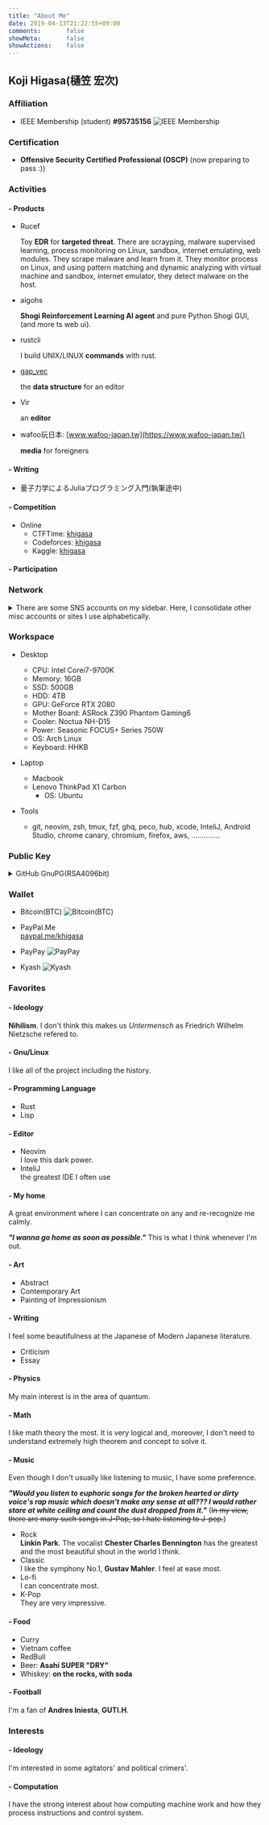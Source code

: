 ```yaml
---
title: "About Me"
date: 2019-04-13T21:22:55+09:00
comments:       false
showMeta:       false
showActions:    false
---
```

<!-- <link rel="stylesheet" href="https://use.fontawesome.com/releases/v5.8.1/css/all.css" integrity="sha384-50oBUHEmvpQ+1lW4y57PTFmhCaXp0ML5d60M1M7uH2+nqUivzIebhndOJK28anvf" crossorigin="anonymous"> -->
## Koji Higasa(樋笠 宏次)

<!-- ### Career -->

### Affiliation
- IEEE Membership (student) **#95735156**
![IEEE Membership](/images/ieee.jpg "IEEE Membership")

### Certification
- **Offensive Security Certified Professional (OSCP)** (now preparing to pass :))

### Activities
#### - Products
- Rucef

    Toy **EDR** for **targeted threat**. There are scrayping, malware supervised learning, process monitoring on Linux, sandbox, internet emulating, web modules. They scrape malware and learn from it. They monitor process on Linux, and using pattern matching and dynamic analyzing with virtual machine and sandbox, internet emulator, they detect malware on the host.

- aigohs

    **Shogi Reinforcement Learning AI agent** and pure Python Shogi GUI, (and more ts web ui).

- rustcli

    I build UNIX/LINUX **commands** with rust.

- [gap_vec](https://crates.io/crates/gap_vec)

    the **data structure** for an editor

- Vir

    an **editor**


- wafoo玩日本: [www.wafoo-japan.tw](https://www.wafoo-japan.tw/)

    **media** for foreigners

#### - Writing
- 量子力学によるJuliaプログラミング入門(執筆途中)

#### - Competition
- Online
    - CTFTime: [khigasa](https://ctftime.org/)
    - Codeforces: [khigasa](https://codeforces.com/profile/khigasa)
    - Kaggle: [khigasa](https://www.kaggle.com/khigasa)

#### - Participation

### Network
<details><summary>There are some SNS accounts on my sidebar. Here, I consolidate other misc accounts or sites I use alphabetically.</summary>

- 0x00sec: [kHigasa](https://0x00sec.org/u/kHigasa)
- Arc Forum: [khigasa](http://www.arclanguage.org/user?id=khigasa)
- ArchWiki: [khigasa](https://wiki.archlinux.org/index.php/User:KHigasa)
- Booklog: [khigasa](https://booklog.jp/users/khigasa/profile)
- Chess: [khigasa](https://www.chess.com/member/khigasa)
- Cookpad: [khigasa](https://cookpad.com/kitchen/27012562)
- Crates.io: [kHigasa](https://crates.io/users/kHigasa)
- DockerHub: [khigasa](https://hub.docker.com/u/khigasa)
- GccWiki: [khigasa](https://gcc.gnu.org/wiki/khigasa)
- Gist: [khigasa](https://gist.github.com/khigasa)
- GitLab: [@kHigasa](https://gitlab.com/kHigasa)
- Go: [u-gen.nihonkiin.or.jp](https://u-gen.nihonkiin.or.jp)
- HackerRank: [@kHigasa](https://www.hackerrank.com/kHigasa)
- Hatena: [khigasa](http://profile.hatena.ne.jp/khigasa/)
- Hex: [khigasa](https://hex.pm/users/khigasa)
- Julialang: [kHigasa](https://discourse.julialang.org/u/kHigasa)
- Qiita: [@kHigasa](https://qiita.com/kHigasa)
- LeetCode: [khigasa](https://leetcode.com/khigasa/)
- Mastodon: [@andre](https://mastodon.noraworld.jp/@andre)
- niconico: [khigasa](https://www.nicovideo.jp/user/28757975)
- OpenRCE: [khigasa](https://www.openrce.org/profile/view/khigasa)
- Periscope: [@khigasa](https://www.pscp.tv/khigasa)
- Pinterest: [khigasa](https://www.pinterest.jp/kojihigasa/)
- Project Euler: [khigasa](https://projecteuler.net/progress=khigasa)
- ResearchGate: [KojiHigasa](https://www.researchgate.net/profile/Koji_Higasa)
- RubyGems.org: [khigasa](https://rubygems.org/profiles/khigasa)
- Shogi: [www.shogidojo.net](https://www.shogidojo.net)
- SlideShare: [KojiHigasa](https://www.slideshare.net/KojiHigasa)
- SpeakerDeck: [khigasa](https://speakerdeck.com/khigasa)
- StackExchange: [khigasa](https://stackexchange.com/users/12879879/khigasa)
- Telegram: @khigasa
- Twitch: [khigasa](https://www.twitch.tv/khigasa)
- Wikipedia: [Khigasa](https://en.wikipedia.org/wiki/User:Khigasa)
- Zcashcommunity: [kHigasa](https://forum.zcashcommunity.com/u/khigasa)
</details>

### Workspace
- Desktop
    - CPU: Intel Corei7-9700K
    - Memory: 16GB
    - SSD: 500GB
    - HDD: 4TB
    - GPU: GeForce RTX 2080
    - Mother Board: ASRock Z390 Phantom Gaming6
    - Cooler: Noctua NH-D15
    - Power: Seasonic FOCUS+ Series 750W
    - OS: Arch Linux
    - Keyboard: HHKB

- Laptop
    - Macbook
    - Lenovo ThinkPad X1 Carbon
        - OS: Ubuntu

- Tools
    - git, neovim, zsh, tmux, fzf, ghq, peco, hub, xcode, InteliJ, Android Studio, chrome canary, chromium, firefox, aws, ..............

### Public Key

<details><summary>GitHub GnuPG(RSA4096bit)</summary>
```
-----BEGIN PGP PUBLIC KEY BLOCK-----
mQINBFzNidkBEADHOTi/lvD+g5Odq0Rdhrkxgx5PKOd1f/c4sB7MGDYWWchIOCYy
cqIUGjkVfCkhzJDw/1Lpym1aRjqFzxhEftxua8caV8FYW9pBRqk0ZrlK5Smnl+wd
Gf8iCPqiQnJwd6NXGDG3q1XA90DRvmWa2IaGuM9KxVH68ev9gdGCBO7S8nEvopQp
uPU8VhhPgefVUJOqKKjfGbSzx8GMNg8rYvkWhZZIk5sNI0PDtWOhv0JsEvBUORQk
vwqnFEFAtBAGAqbWE+cU0FB5EA8zVhTzWT7tqVNtA/6E3n1JA+QgRpOCiyPj7v9u
fM87Ed2ICH5w/UaSxCMGJ2vrKD9DGnGwTdmuzL3WQ/17pV2lqbj0hnCtrbofwE1g
Wjr5KABv41x6EuMdR/Q1h4uE2raxTDrvq3g79CbvN0J3fAANSHbrWatU2Rspz2+x
ZQLa6BDY+9IIzmj4Vou8p03VYbo80+pe2GqWNoaipGipJb5yYhGQiN6pChl02Tts
z3EVjVvdydK90XN1+jHYKo+WPLkwzmaQk3BX5RH6t0XbmCDK+NEqObiLcImQ2Ldu
lu1A4OVZUR7RYB4nWF2Sl6vxmlOuf4cKoixEIZDsyJF+OF7xGjW55v6cSTDycGoQ
AMXKoMQ6sK+q6tm95YkeEdkDLFhmkSGxXnFv51a9h89yZH5QiNKj9s0tCwARAQAB
tB5rSGlnYXNhIDxrb2ppaGlnYXNhQGdtYWlsLmNvbT6JAk4EEwEIADgWIQS65T99
vEyRnPXNrkluWJ7IcsZw/gUCXM2J2QIbAwULCQgHAgYVCgkICwIEFgIDAQIeAQIX
gAAKCRBuWJ7IcsZw/gd0D/486Y9RYelzCMT8dIRLlsZ2ZqvnZU1fDmihXDWOKnkj
ZeLC2dqfa/L5TFtpizyFLfGkhw+GmJ/oocT3f+nSmy/bBwnygn96HSQrFfVOD4Fp
9Stkg8hN0Rzco/UDoJyOvHJ4iUttR00+b7ed9UQItVsqcbG8tm1gF0sUOWyhaYPJ
Vml4Nbb5Q+vZTj4y1Ti7fStzjzPhM+KM5zuqnPPYp5EEAu9jBOLUkFF6dhy55IS8
d08nocXykTHiDqXoXxDp+fgl6EdvE5AFu2p3cO5QorPJjzcAMjHjHAq2MnjI/LXu
8z7DAThzyLOrKjGsW6Hr6f1I47V/kWGxjrkzuewThxGqi9wPwz56BGUjXF9fxFDG
CG6eB7mIxaUrnBV66ueftQDk4+YGFQT5Obc0VAaqsOC/pXB7vusOElDjXWmGxzV2
gu0my3OkhfwM0wX0kMNb01h4J54wMle4p0YkRhMrfP2m8nyatiIPrMe7oCg9hyix
HEDVLlea0hYj5n7hrxA2vV/FLxo9CpNgVt/9FWxYadWrA1ZuGc/9xeenqnZGKC7R
q+Jz8KBsGCgiupcqmM4QEWjuU/RZiuoFPh8NB0lJsqp36ovsh3e18uFvwLe42L5j
ofBfKx/rTtnx9ZMWK4vJ6PKZl90VUBQ6McetEje7otsYMpx8OSe5LqYUYSRuyEDr
HrkCDQRczYnZARAAu1N8i3z8GbDmNE7/VXE86BJ2bY0frTAr4McD8q5ImV6rFRbb
tcglNXkYeZzkCupEOC2NnPbgBDwf7wh5Y1vpEacYokCtJK6Mw2F5I24+6Sdn7hGB
eHH8m4nik8mw9TSH6ytvVd4Gvbdq1ztodxxxEagLQMu78I6S6Fi/p0h2H+oMscDV
qbluXw6TDVCGVEtBbwQNjdidZm48X6G1Xvp30ndbhuh+JkHegxbHGZ94BDP3IYfY
oAPyBS8DvmpEOLBwCCf1tHKPDDLghilO3cGwm+lUAFlcT4Pd/3e4wSZh33u2xrOV
Mfoe/76XvQrJ8kNxv6U2oti3lERE0eJk0qXLNI4KERyeMnH7rr/FUPn3qRvcaHOO
F6HDkVK/bdzzwWIeEloXz6sX5qBWWQCPm81G62WUKYCKxpl0JO4xmqJfUBVo7s1Y
kUrH3X8bf7y2DUlnn3ALxEajje8lUnvZJLU8drzfKlFLIDJgxSa5F5/theVhwzn2
+VjtwivXAp31mVPGuYJGb1i39UXZ7QKtdwc0WU2+iAugxAwUtS2FlL5zRnObyEOu
urgyRjFLMKjJdHXHx4hrsL6IbRoDkGX8HeWjnOfEdP0TumAxtDbR7LsocpfAUv4L
/kRLVxsW/cs7exiLHQ1w5YthIM8uz0hgJlcGfOb3CL98qqyfLhuXV3KdqEUAEQEA
AYkCNgQYAQgAIBYhBLrlP328TJGc9c2uSW5YnshyxnD+BQJczYnZAhsMAAoJEG5Y
nshyxnD+NA4QAKojTuRPO0vd5zCi4ZeEx4LPESdNHQMECn6RJdaxHKRoTckfBYds
939gTefGguKgUZvzrhqZUOOfuwWmwctvvymJ10NFwuCOz87KecUDEYXV9cKZLFbE
qXYynVzw9cfLSIDDDqDnQ2NYMo3c6GJKtp4gezw/1kyHbQ/z38TxqiWKkdDsO9bY
1B9zvnlUdPXKKVeJzIn68bh9uv8Q9oOyBTr/7VBy5x3jdT7Z67DssI/+1Vh7EZLU
w+XLKVgJ5qRs6M9gDOpetP6420bFcL0iavuYpc6IXluJEusRkV6Hkf7n02O77kBs
Z4QF7OXtw3yguvLShDVF6EifgnqLlgZm6hGU5p7F9BgPITU3FcGj1Tn8KpHyUBpv
ocwuZ6ArxeUEYwDSLIw9t52/NCLg9BaWXfOA42G5x54riA/gIfReVgJ3tpwV+JG6
RecvNqe0Dfr0MNPpkuHBmCd5MRALcrR63nlwuRvzT1dBPpjoNjo+1NJdiL4y7gGm
IepYnpgOW1k99kfB0hKywtWuURN1f8kDSMS2lXXsGoKEiwzrhky4OgT12215BLrK
gQf+d5E4LxMbgvnp2faEWDQAWYdCIGPQpWzKhpuhbI3HeDQS61yk5KPZ58Q9SflP
+LFQEIC3VTb+5vtkF1tKG/yhAtHUeVI4tQnj0GdVui1k5Tmc76HGXNA5
=UnYz
-----END PGP PUBLIC KEY BLOCK-----
```
</details>

### Wallet
- Bitcoin(BTC)
![Bitcoin(BTC)](/images/btc.png "Bitcoin-BTC")

- PayPal.Me<br>
[paypal.me/khigasa](https://paypal.me/khigasa)

- PayPay
![PayPay](/images/paypay.jpg "PayPay")

- Kyash
![Kyash](/images/kyash.jpg "Kyash")

### Favorites
#### - Ideology
**Nihilism**. I don't think this makes us *Untermensch* as Friedrich Wilhelm Nietzsche refered to.

#### - Gnu/Linux
I like all of the project including the history.

#### - Programming Language
- Rust
- Lisp

#### - Editor
- Neovim<br>I love this dark power.
- InteliJ<br>the greatest IDE I often use

#### - My home
A great environment where I can concentrate on any and re-recognize me calmly.

***"I wanna go home as soon as possible."*** This is what I think whenever I'm out.

#### - Art
- Abstract
- Contemporary Art
- Painting of Impressionism

#### - Writing
I feel some beautifulness at the Japanese of Modern Japanese literature.

- Criticism
- Essay

#### - Physics
My main interest is in the area of quantum.

#### - Math
I like math theory the most. It is very logical and, moreover, I don't need to understand extremely high theorem and concept to solve it.


#### - Music
Even though I don't usually like listening to music, I have some preference.<br>

***"Would you listen to euphoric songs for the broken hearted or dirty voice's rap music which doesn't make any sense at all??? I would rather stare at white ceiling and count the dust dropped from it."*** (~~In my view, there are many such songs in J-Pop, so I hate listening to J-pop.~~)

- Rock<br>
**Linkin Park**. The vocalist **Chester Charles Bennington** has the greatest and the most beautiful shout in the world I think.
- Classic<br>
I like the symphony No.1, **Gustav Mahler**. I feel at ease most.
- Lo-fi<br>
I can concentrate most.
- K-Pop<br>
They are very impressive.

#### - Food
- Curry
- Vietnam coffee
- RedBull
- Beer: **Asahi SUPER "DRY"**
- Whiskey: **on the rocks, with soda**

#### - Football
I'm a fan of **Andres Iniesta**, **GUTI.H**.

### Interests
#### - Ideology
I'm interested in some agitators' and political crimers'.

#### - Computation<br>
I have the strong interest about how computing machine work and how they process instructions and control system.

